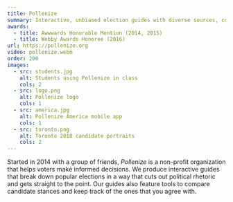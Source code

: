 ```yaml
---
title: Pollenize
summary: Interactive, unbiased election guides with diverse sources, compare tools, and colorful illustrations
awards:
  - title: Awwwards Honorable Mention (2014, 2015)
  - title: Webby Awards Honoree (2016)
url: https://pollenize.org
video: pollenize.webm
order: 200
images:
  - src: students.jpg
    alt: Students using Pollenize in class
    cols: 2
  - src: logo.png
    alt: Pollenize logo
    cols: 1
  - src: america.jpg
    alt: Pollenize America mobile app
    cols: 1
  - src: toronto.png
    alt: Toronto 2018 candidate portraits
    cols: 2
---
```


Started in 2014 with a group of friends, _Pollenize_ is a non-profit organization that helps voters make informed decisions. We produce interactive guides that break down popular elections in a way that cuts out political rhetoric and gets straight to the point. Our guides also feature tools to compare candidate stances and keep track of the ones that you agree with.

